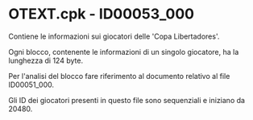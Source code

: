 # OTEXT.cpk - ID00053_000

Contiene le informazioni sui giocatori delle 'Copa Libertadores'.

Ogni blocco, contenente le informazioni di un singolo giocatore, ha la lunghezza di 124 byte.

Per l'analisi del blocco fare riferimento al documento relativo al file ID00051_000.

Gli ID dei giocatori presenti in questo file sono sequenziali e iniziano da 20480.
